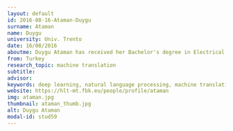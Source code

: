 ```yaml
---
layout: default 
id: 2016-08-16-Ataman-Duygu
surname: Ataman
name: Duygu
university: Univ. Trento
date: 16/08/2016
aboutme: Duygu Ataman has received her Bachelor's degree in Electrical and Electronics Engineering at Middle East Technical University, Turkey in 2013 and her Master's degree in Embedded Systems and Multimedia at KU Leuven, Belgium in 2015. During her studies she was a research intern at CVUT in Prague, Czech Republic in 2011 and UCLouvain, Belgium in 2012. She is a first year PhD student at University of Trento, Italy in Information Technology and Computer Science and her research is collaborated by Fondazione Bruno Kessler. Her research is based on using multilingual distributional semantics and novel computational architectures to model generalization from monolingual corpora in neural machine translation.
from: Turkey
research_topic: machine translation
subtitle: 
advisor:
keywords: deep learning, natural language processing, machine translation 
website: https://hlt-mt.fbk.eu/people/profile/ataman
img: ataman.jpg
thumbnail: ataman_thumb.jpg
alt: Duygu Ataman
modal-id: stud59
---
```

